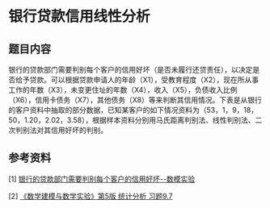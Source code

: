 # 银行贷款信用线性分析

## 题目内容
银行的贷款部门需要判别每个客户的信用好坏（是否未履行还贷责任），以决定是否给予贷款。可以根据贷款申请人的年龄（X1），受教育程度（X2），现在所从事工作的年数（X3），未变更住址的年数（X4），收入（X5），负债收入比例（X6），信用卡债务（X7），其他债务（X8）等来判断其信用情况。下表是从银行的客户资料中抽取的部分数据，已知某客户的如下情况资料为（53，1，9，18，50，1.20，2.02，3.58），根据样本资料分别用马氏距离判别法、线性判别法、二次判别法对其信用好坏的判别。

## 参考资料
[1] [银行的贷款部门需要判别每个客户的信用好坏--数模实验](https://blog.csdn.net/weixin_73728113/article/details/135140178) 

[2] [《数学建模与数学实验》第5版 统计分析 习题9.7
](https://blog.csdn.net/hexiaosi_/article/details/125898960) 